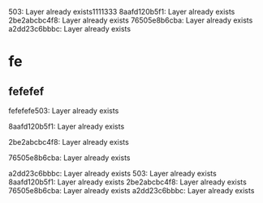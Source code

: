 503: Layer already exists1111333
8aafd120b5f1: Layer already exists
2be2abcbc4f8: Layer already exists
76505e8b6cba: Layer already exists
a2dd23c6bbbc: Layer already exists

# fe

## fefefef

fefefefe503: Layer already exists

8aafd120b5f1: Layer already exists

2be2abcbc4f8: Layer already exists

76505e8b6cba: Layer already exists

a2dd23c6bbbc: Layer already exists
503: Layer already exists
8aafd120b5f1: Layer already exists
2be2abcbc4f8: Layer already exists
76505e8b6cba: Layer already exists
a2dd23c6bbbc: Layer already exists
